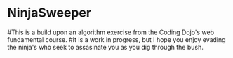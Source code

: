 # NinjaSweeper

#This is a build upon an algorithm exercise from the Coding Dojo's web fundamental course.
#It is a work in progress, but I hope you enjoy evading the ninja's who seek to assasinate you as you dig through the bush.
